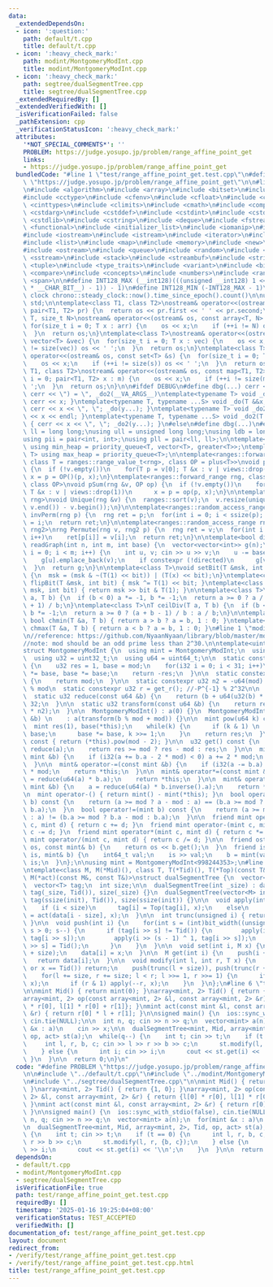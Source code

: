 ```yaml
---
data:
  _extendedDependsOn:
  - icon: ':question:'
    path: default/t.cpp
    title: default/t.cpp
  - icon: ':heavy_check_mark:'
    path: modint/MontgomeryModInt.cpp
    title: modint/MontgomeryModInt.cpp
  - icon: ':heavy_check_mark:'
    path: segtree/dualSegmentTree.cpp
    title: segtree/dualSegmentTree.cpp
  _extendedRequiredBy: []
  _extendedVerifiedWith: []
  _isVerificationFailed: false
  _pathExtension: cpp
  _verificationStatusIcon: ':heavy_check_mark:'
  attributes:
    '*NOT_SPECIAL_COMMENTS*': ''
    PROBLEM: https://judge.yosupo.jp/problem/range_affine_point_get
    links:
    - https://judge.yosupo.jp/problem/range_affine_point_get
  bundledCode: "#line 1 \"test/range_affine_point_get.test.cpp\"\n#define PROBLEM\
    \ \"https://judge.yosupo.jp/problem/range_affine_point_get\"\n\n#line 1 \"default/t.cpp\"\
    \n#include <algorithm>\n#include <array>\n#include <bitset>\n#include <cassert>\n\
    #include <cctype>\n#include <cfenv>\n#include <cfloat>\n#include <chrono>\n#include\
    \ <cinttypes>\n#include <climits>\n#include <cmath>\n#include <complex>\n#include\
    \ <cstdarg>\n#include <cstddef>\n#include <cstdint>\n#include <cstdio>\n#include\
    \ <cstdlib>\n#include <cstring>\n#include <deque>\n#include <fstream>\n#include\
    \ <functional>\n#include <initializer_list>\n#include <iomanip>\n#include <ios>\n\
    #include <iostream>\n#include <istream>\n#include <iterator>\n#include <limits>\n\
    #include <list>\n#include <map>\n#include <memory>\n#include <new>\n#include <numeric>\n\
    #include <ostream>\n#include <queue>\n#include <random>\n#include <set>\n#include\
    \ <sstream>\n#include <stack>\n#include <streambuf>\n#include <string>\n#include\
    \ <tuple>\n#include <type_traits>\n#include <variant>\n#include <bit>\n#include\
    \ <compare>\n#include <concepts>\n#include <numbers>\n#include <ranges>\n#include\
    \ <span>\n\n#define INT128_MAX (__int128)(((unsigned __int128) 1 << ((sizeof(__int128)\
    \ * __CHAR_BIT__) - 1)) - 1)\n#define INT128_MIN (-INT128_MAX - 1)\n\n#define\
    \ clock chrono::steady_clock::now().time_since_epoch().count()\n\nusing namespace\
    \ std;\n\ntemplate<class T1, class T2>\nostream& operator<<(ostream& os, const\
    \ pair<T1, T2> pr) {\n  return os << pr.first << ' ' << pr.second;\n}\ntemplate<class\
    \ T, size_t N>\nostream& operator<<(ostream& os, const array<T, N> &arr) {\n \
    \ for(size_t i = 0; T x : arr) {\n    os << x;\n    if (++i != N) os << ' ';\n\
    \  }\n  return os;\n}\ntemplate<class T>\nostream& operator<<(ostream& os, const\
    \ vector<T> &vec) {\n  for(size_t i = 0; T x : vec) {\n    os << x;\n    if (++i\
    \ != size(vec)) os << ' ';\n  }\n  return os;\n}\ntemplate<class T>\nostream&\
    \ operator<<(ostream& os, const set<T> &s) {\n  for(size_t i = 0; T x : s) {\n\
    \    os << x;\n    if (++i != size(s)) os << ' ';\n  }\n  return os;\n}\ntemplate<class\
    \ T1, class T2>\nostream& operator<<(ostream& os, const map<T1, T2> &m) {\n  for(size_t\
    \ i = 0; pair<T1, T2> x : m) {\n    os << x;\n    if (++i != size(m)) os << '\
    \ ';\n  }\n  return os;\n}\n\n#ifdef DEBUG\n#define dbg(...) cerr << '(', _do(#__VA_ARGS__),\
    \ cerr << \") = \", _do2(__VA_ARGS__)\ntemplate<typename T> void _do(T &&x) {\
    \ cerr << x; }\ntemplate<typename T, typename ...S> void _do(T &&x, S&&...y) {\
    \ cerr << x << \", \"; _do(y...); }\ntemplate<typename T> void _do2(T &&x) { cerr\
    \ << x << endl; }\ntemplate<typename T, typename ...S> void _do2(T &&x, S&&...y)\
    \ { cerr << x << \", \"; _do2(y...); }\n#else\n#define dbg(...)\n#endif\n\nusing\
    \ ll = long long;\nusing ull = unsigned long long;\nusing ldb = long double;\n\
    using pii = pair<int, int>;\nusing pll = pair<ll, ll>;\n\ntemplate<typename T>\
    \ using min_heap = priority_queue<T, vector<T>, greater<T>>;\ntemplate<typename\
    \ T> using max_heap = priority_queue<T>;\n\ntemplate<ranges::forward_range rng,\
    \ class T = ranges::range_value_t<rng>, class OP = plus<T>>\nvoid pSum(rng &v)\
    \ {\n  if (!v.empty())\n    for(T p = v[0]; T &x : v | views::drop(1))\n     \
    \ x = p = OP()(p, x);\n}\ntemplate<ranges::forward_range rng, class T = ranges::range_value_t<rng>,\
    \ class OP>\nvoid pSum(rng &v, OP op) {\n  if (!v.empty())\n    for(T p = v[0];\
    \ T &x : v | views::drop(1))\n      x = p = op(p, x);\n}\n\ntemplate<ranges::forward_range\
    \ rng>\nvoid Unique(rng &v) {\n  ranges::sort(v);\n  v.resize(unique(v.begin(),\
    \ v.end()) - v.begin());\n}\n\ntemplate<ranges::random_access_range rng>\nrng\
    \ invPerm(rng p) {\n  rng ret = p;\n  for(int i = 0; i < ssize(p); i++)\n    ret[p[i]]\
    \ = i;\n  return ret;\n}\n\ntemplate<ranges::random_access_range rng, ranges::random_access_range\
    \ rng2>\nrng Permute(rng v, rng2 p) {\n  rng ret = v;\n  for(int i = 0; i < ssize(p);\
    \ i++)\n    ret[p[i]] = v[i];\n  return ret;\n}\n\ntemplate<bool directed>\nvector<vector<int>>\
    \ readGraph(int n, int m, int base) {\n  vector<vector<int>> g(n);\n  for(int\
    \ i = 0; i < m; i++) {\n    int u, v; cin >> u >> v;\n    u -= base, v -= base;\n\
    \    g[u].emplace_back(v);\n    if constexpr (!directed)\n      g[v].emplace_back(u);\n\
    \  }\n  return g;\n}\n\ntemplate<class T>\nvoid setBit(T &msk, int bit, bool x)\
    \ {\n  msk = (msk & ~(T(1) << bit)) | (T(x) << bit);\n}\ntemplate<class T> void\
    \ flipBit(T &msk, int bit) { msk ^= T(1) << bit; }\ntemplate<class T> bool getBit(T\
    \ msk, int bit) { return msk >> bit & T(1); }\n\ntemplate<class T>\nT floorDiv(T\
    \ a, T b) {\n  if (b < 0) a *= -1, b *= -1;\n  return a >= 0 ? a / b : (a - b\
    \ + 1) / b;\n}\ntemplate<class T>\nT ceilDiv(T a, T b) {\n  if (b < 0) a *= -1,\
    \ b *= -1;\n  return a >= 0 ? (a + b - 1) / b : a / b;\n}\n\ntemplate<class T>\
    \ bool chmin(T &a, T b) { return a > b ? a = b, 1 : 0; }\ntemplate<class T> bool\
    \ chmax(T &a, T b) { return a < b ? a = b, 1 : 0; }\n#line 1 \"modint/MontgomeryModInt.cpp\"\
    \n//reference: https://github.com/NyaanNyaan/library/blob/master/modint/montgomery-modint.hpp#L10\n\
    //note: mod should be an odd prime less than 2^30.\n\ntemplate<uint32_t mod>\n\
    struct MontgomeryModInt {\n  using mint = MontgomeryModInt;\n  using i32 = int32_t;\n\
    \  using u32 = uint32_t;\n  using u64 = uint64_t;\n\n  static constexpr u32 get_r()\
    \ {\n    u32 res = 1, base = mod;\n    for(i32 i = 0; i < 31; i++)\n      res\
    \ *= base, base *= base;\n    return -res;\n  }\n\n  static constexpr u32 get_mod()\
    \ {\n    return mod;\n  }\n\n  static constexpr u32 n2 = -u64(mod) % mod; //2^64\
    \ % mod\n  static constexpr u32 r = get_r(); //-P^{-1} % 2^32\n\n  u32 a;\n\n\
    \  static u32 reduce(const u64 &b) {\n    return (b + u64(u32(b) * r) * mod) >>\
    \ 32;\n  }\n\n  static u32 transform(const u64 &b) {\n    return reduce(u64(b)\
    \ * n2);\n  }\n\n  MontgomeryModInt() : a(0) {}\n  MontgomeryModInt(const int64_t\
    \ &b) \n    : a(transform(b % mod + mod)) {}\n\n  mint pow(u64 k) const {\n  \
    \  mint res(1), base(*this);\n    while(k) {\n      if (k & 1) \n        res *=\
    \ base;\n      base *= base, k >>= 1;\n    }\n    return res;\n  }\n\n  mint inverse()\
    \ const { return (*this).pow(mod - 2); }\n\n  u32 get() const {\n    u32 res =\
    \ reduce(a);\n    return res >= mod ? res - mod : res;\n  }\n\n  mint& operator+=(const\
    \ mint &b) {\n    if (i32(a += b.a - 2 * mod) < 0) a += 2 * mod;\n    return *this;\n\
    \  }\n\n  mint& operator-=(const mint &b) {\n    if (i32(a -= b.a) < 0) a += 2\
    \ * mod;\n    return *this;\n  }\n\n  mint& operator*=(const mint &b) {\n    a\
    \ = reduce(u64(a) * b.a);\n    return *this;\n  }\n\n  mint& operator/=(const\
    \ mint &b) {\n    a = reduce(u64(a) * b.inverse().a);\n    return *this;\n  }\n\
    \n  mint operator-() { return mint() - mint(*this); }\n  bool operator==(mint\
    \ b) const {\n    return (a >= mod ? a - mod : a) == (b.a >= mod ? b.a - mod :\
    \ b.a);\n  }\n  bool operator!=(mint b) const {\n    return (a >= mod ? a - mod\
    \ : a) != (b.a >= mod ? b.a - mod : b.a);\n  }\n\n  friend mint operator+(mint\
    \ c, mint d) { return c += d; }\n  friend mint operator-(mint c, mint d) { return\
    \ c -= d; }\n  friend mint operator*(mint c, mint d) { return c *= d; }\n  friend\
    \ mint operator/(mint c, mint d) { return c /= d; }\n\n  friend ostream& operator<<(ostream&\
    \ os, const mint& b) {\n    return os << b.get();\n  }\n  friend istream& operator>>(istream&\
    \ is, mint& b) {\n    int64_t val;\n    is >> val;\n    b = mint(val);\n    return\
    \ is;\n  }\n};\n\nusing mint = MontgomeryModInt<998244353>;\n#line 1 \"segtree/dualSegmentTree.cpp\"\
    \ntemplate<class M, M(*Mid)(), class T, T(*Tid)(), T(*Top)(const T&, const T&),\
    \ M(*act)(const M&, const T&)>\nstruct dualSegmentTree {\n  vector<M> data;\n\
    \  vector<T> tag;\n  int size;\n\n  dualSegmentTree(int _size) : data(_size, Mid()),\
    \ tag(_size, Tid()), size(_size) {}\n  dualSegmentTree(vector<M> init) : data(init),\
    \ tag(ssize(init), Tid()), size(ssize(init)) {}\n\n  void apply(int i, T x) {\n\
    \    if (i < size)\n      tag[i] = Top(tag[i], x);\n    else\n      data[i - size]\
    \ = act(data[i - size], x);\n  }\n\n  int trunc(unsigned i) { return i >> countr_zero(i);\
    \ }\n\n  void push(int i) {\n    for(int s = (int)bit_width((unsigned)i) - 1;\
    \ s > 0; s--) {\n      if (tag[i >> s] != Tid()) {\n        apply(i >> (s - 1),\
    \ tag[i >> s]);\n        apply(i >> (s - 1) ^ 1, tag[i >> s]);\n        tag[i\
    \ >> s] = Tid();\n      }\n    }\n  }\n\n  void set(int i, M x) {\n    push(i\
    \ + size);\n    data[i] = x;\n  }\n\n  M get(int i) {\n    push(i + size);\n \
    \   return data[i];\n  }\n\n  void modify(int l, int r, T x) {\n    if (l >= r\
    \ or x == Tid()) return;\n    push(trunc(l + size)), push(trunc(r + size) - 1);\n\
    \    for(l += size, r += size; l < r; l >>= 1, r >>= 1) {\n      if (l & 1) apply(l++,\
    \ x);\n      if (r & 1) apply(--r, x);\n    }\n  }\n};\n#line 6 \"test/range_affine_point_get.test.cpp\"\
    \n\nmint Mid() { return mint(0); }\narray<mint, 2> Tid() { return {1, 0}; }\n\
    array<mint, 2> op(const array<mint, 2> &l, const array<mint, 2> &r) { return {l[0]\
    \ * r[0], l[1] * r[0] + r[1]}; }\nmint act(const mint &l, const array<mint, 2>\
    \ &r) { return r[0] * l + r[1]; }\n\nsigned main() {\n  ios::sync_with_stdio(false),\
    \ cin.tie(NULL);\n\n  int n, q; cin >> n >> q;\n  vector<mint> a(n);\n  for(mint\
    \ &x : a)\n    cin >> x;\n\n  dualSegmentTree<mint, Mid, array<mint, 2>, Tid,\
    \ op, act> st(a);\n  while(q--) {\n    int t; cin >> t;\n    if (t == 0) {\n \
    \     int l, r, b, c; cin >> l >> r >> b >> c;\n      st.modify(l, r, {b, c});\n\
    \    } else {\n      int i; cin >> i;\n      cout << st.get(i) << '\\n';\n   \
    \ }\n  }\n\n  return 0;\n}\n"
  code: "#define PROBLEM \"https://judge.yosupo.jp/problem/range_affine_point_get\"\
    \n\n#include \"../default/t.cpp\"\n#include \"../modint/MontgomeryModInt.cpp\"\
    \n#include \"../segtree/dualSegmentTree.cpp\"\n\nmint Mid() { return mint(0);\
    \ }\narray<mint, 2> Tid() { return {1, 0}; }\narray<mint, 2> op(const array<mint,\
    \ 2> &l, const array<mint, 2> &r) { return {l[0] * r[0], l[1] * r[0] + r[1]};\
    \ }\nmint act(const mint &l, const array<mint, 2> &r) { return r[0] * l + r[1];\
    \ }\n\nsigned main() {\n  ios::sync_with_stdio(false), cin.tie(NULL);\n\n  int\
    \ n, q; cin >> n >> q;\n  vector<mint> a(n);\n  for(mint &x : a)\n    cin >> x;\n\
    \n  dualSegmentTree<mint, Mid, array<mint, 2>, Tid, op, act> st(a);\n  while(q--)\
    \ {\n    int t; cin >> t;\n    if (t == 0) {\n      int l, r, b, c; cin >> l >>\
    \ r >> b >> c;\n      st.modify(l, r, {b, c});\n    } else {\n      int i; cin\
    \ >> i;\n      cout << st.get(i) << '\\n';\n    }\n  }\n\n  return 0;\n}\n"
  dependsOn:
  - default/t.cpp
  - modint/MontgomeryModInt.cpp
  - segtree/dualSegmentTree.cpp
  isVerificationFile: true
  path: test/range_affine_point_get.test.cpp
  requiredBy: []
  timestamp: '2025-01-16 19:25:04+08:00'
  verificationStatus: TEST_ACCEPTED
  verifiedWith: []
documentation_of: test/range_affine_point_get.test.cpp
layout: document
redirect_from:
- /verify/test/range_affine_point_get.test.cpp
- /verify/test/range_affine_point_get.test.cpp.html
title: test/range_affine_point_get.test.cpp
---
```

